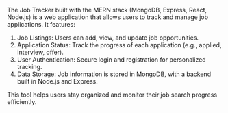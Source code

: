 The Job Tracker built with the MERN stack (MongoDB, Express, React, Node.js) is a web application that allows users to track and manage job applications. It features:

  1. Job Listings: Users can add, view, and update job opportunities.
  2. Application Status: Track the progress of each application (e.g., applied, interview, offer).
  3. User Authentication: Secure login and registration for personalized tracking.
  4. Data Storage: Job information is stored in MongoDB, with a backend built in Node.js and Express.

This tool helps users stay organized and monitor their job search progress efficiently.
